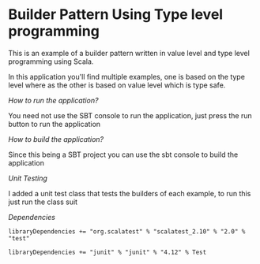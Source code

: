 # Builder Pattern Using Type level programming


This is an example of a builder pattern written in value level and type level 
programming using Scala.

In this application you'll find multiple examples, one is based on the type level where as the other is based on value level which is type safe.

_How to run the application?_

You need not use the SBT console to run the application, just press the run button
to run the application

_How to build the application?_

Since this being a SBT project you can use the sbt console to build the application

_Unit Testing_

I added a unit test class that tests the builders of each example, to run this just run the class suit

_Dependencies_

`libraryDependencies += "org.scalatest" % "scalatest_2.10" % "2.0" % "test"`

`libraryDependencies += "junit" % "junit" % "4.12" % Test`
